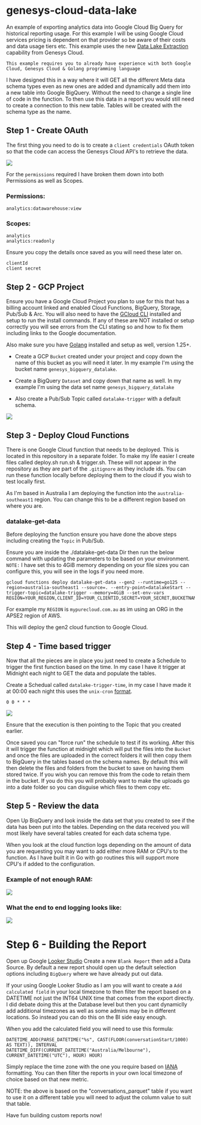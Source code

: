 # genesys-cloud-data-lake

An example of exporting analytics data into Google Cloud Big Query for historical reporting usage. For this example I will be using Google Cloud services pricing is dependent on that provider so be aware of their costs and data usage tiers etc. This example uses the new [Data Lake Extraction](https://developer.genesys.cloud/analyticsdatamanagement/analytics/extraction/) capability from Genesys Cloud.

`This example requires you to already have experience with both Google Cloud, Genesys Cloud & Golang programming language`

I have designed this in a way where it will GET all the different Meta data schema types even as new ones are added and dynamically add them into a new table into Google BigQuery. Without the need to change a single line of code in the function. To then use this data in a report you would still need to create a connection to this new table. Tables will be created with the schema type as the name.

## Step 1 - Create OAuth

The first thing you need to do is to create a `client credentials` OAuth token so that the code can access the Genesys Cloud API's to retrieve the data.

![](/images/oauth.png?raw=true)

For the `permissions` required I have broken them down into both Permissions as well as Scopes.

### Permissions:
```
analytics:datawarehouse:view
```
### Scopes:
```
analytics
analytics:readonly
```

Ensure you copy the details once saved as you will need these later on.

```
clientId
client secret
```

## Step 2 - GCP Project

Ensure you have a Google Cloud Project you plan to use for this that has a billing account linked and enabled Cloud Functions, BigQuery, Storage, Pub/Sub & Arc. You will also need to have the [GCloud CLI](https://cloud.google.com/sdk/docs/install) installed and setup to run the install commands. If any of these are NOT installed or setup correctly you will see errors from the CLI stating so and how to fix them including links to the Google documentation.

Also make sure you have [Golang](https://go.dev/doc/install) installed and setup as well, version 1.25+.

- Create a GCP `Bucket` created under your project and copy down the name of this bucket as you will need it later. In my example I'm using the bucket name `genesys_bigquery_datalake`.

- Create a BigQuery `Dataset` and copy down that name as well. In my example I'm using the data set name `genesys_bigquery_datalake`

- Also create a Pub/Sub Topic called `datalake-trigger` with a default schema.

![](/images/topic.png?raw=true)

## Step 3 - Deploy Cloud Functions

There is one Google Cloud function that needs to be deployed. This is located in this repository in a separate folder. To make my life easier I create files called deploy.sh run.sh & trigger.sh. These will not appear in the repository as they are part of the `.gitignore` as they include ids. You can run these function locally before deploying them to the cloud if you wish to test locally first.

As I'm based in Australia I am deploying the function into the `australia-southeast1` region. You can change this to be a different region based on where you are.

### datalake-get-data

Before deploying the function ensure you have done the above steps including creating the `Topic` in Pub/Sub.

Ensure you are inside the ./datalake-get-data Dir then run the below command with updating the parameters to be based on your environment. `NOTE:` I have set this to 4GiB memory depending on your file sizes you can configure this, you will see in the logs if you need more.

```
gcloud functions deploy datalake-get-data --gen2 --runtime=go125 --region=australia-southeast1 --source=. --entry-point=datalakeStart --trigger-topic=datalake-trigger --memory=4GiB --set-env-vars REGION=YOUR_REGION,CLIENT_ID=YOUR_CLIENTID,SECRET=YOUR_SECRET,BUCKETNAME=YOUR_BUCKET_NAME,PROJECTID=YOUR_PROJECTID,DATASETID=YOUR_DATASETID
```

For example my `REGION` is `mypurecloud.com.au` as im using an ORG in the APSE2 region of AWS.

This will deploy the gen2 cloud function to Google Cloud.

## Step 4 - Time based trigger

Now that all the pieces are in place you just need to create a Schedule to trigger the first function based on the time. In my case I have it trigger at Midnight each night to GET the data and populate the tables.

Create a Schedual called `datalake-trigger-time`, in my case I have made it at 00:00 each night this uses the `unix-cron` [format](https://cloud.google.com/scheduler/docs/configuring/cron-job-schedules).

```
0 0 * * *
```

![](/images/schedual.png?raw=true)

Ensure that the execution is then pointing to the Topic that you created earlier.

Once saved you can "force run" the schedule to test if its working. After this it will trigger the function at midnight which will put the files into the `Bucket` and once the files are uploaded in the correct folders it will then copy them to BigQuery in the tables based on the schema names. By default this will then delete the files and folders from the bucket to save on having them stored twice. If you wish you can remove this from the code to retain them in the bucket. If you do this you will probably want to make the uploads go into a date folder so you can disguise which files to them copy etc.

## Step 5 - Review the data

Open Up BiqQuery and look inside the data set that you created to see if the data has been put into the tables. Depending on the data received you will most likely have several tables created for each data schema type.

When you look at the cloud function logs depending on the amount of data you are requesting you may want to add either more RAM or CPU's to the function. As I have built it in Go with go routines this will support more CPU's if added to the configuration.

### Example of not enough RAM:
![](/images/error.png?raw=true)

### What the end to end logging looks like:
![](/images/logging.png?raw=true)

# Step 6 - Building the Report

Open up Google [Looker Studio](https://lookerstudio.google.com/navigation/reporting) Create a new `Blank Report` then add a Data Source. By default a new report should open up the default selection options including `BigQuery` where we have already put out data.

If your using Google Looker Studio as I am you will want to create a `Add calculated field` in your local timezone to then filter the report based on a DATETIME not just the INT64 UNIX time that comes from the export directly. I did debate doing this at the Database level but then you cant dynamiclly add additional timezones as well as some admins may be in different locations. So instead you can do this on the BI side easy enough.

When you add the calculated field you will need to use this formula:

```
DATETIME_ADD(PARSE_DATETIME("%s", CAST(FLOOR(conversationStart/1000) AS TEXT)), INTERVAL DATETIME_DIFF(CURRENT_DATETIME("Australia/Melbourne"), CURRENT_DATETIME("UTC"), HOUR) HOUR)
```

Simply replace the time zone with the one you require based on [IANA](https://www.iana.org/time-zones) formatting. You can then filter the reports in your own local timezone of choice based on that new metric.

NOTE: the above is based on the "conversations_parquet" table if you want to use it on a different table you will need to adjust the column value to suit that table.


Have fun building custom reports now!
